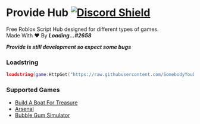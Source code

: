 # Provide Hub  [![Discord Shield](https://discordapp.com/api/guilds/958056630321303602/widget.png)](https://discord.gg/NMfCm8zVFs)
Free Roblox Script Hub designed for different types of games.  
Made With :heart: By ***Loading...#2658***

***Provide is still development so expect some bugs***
### Loadstring
```lua
loadstring(game:HttpGet("https://raw.githubusercontent.com/SomebodyYouDidntMeet/providehub/main/key.lua"))()
```
### Supported Games
- [Build A Boat For Treasure](https://www.roblox.com/games/537413528/)
- [Arsenal](https://www.roblox.com/games/286090429/)
- [Bubble Gum Simulator](https://www.roblox.com/games/2512643572/)
